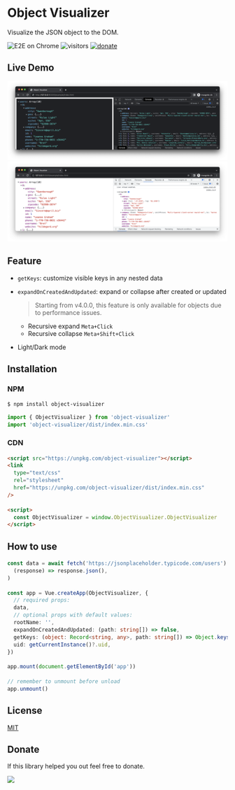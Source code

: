 # Object Visualizer

Visualize the JSON object to the DOM.

![E2E on Chrome](https://github.com/iendeavor/object-visualizer/workflows/E2E%20on%20Chrome/badge.svg)
![visitors](https://visitor-badge.glitch.me/badge?page_id=iendeavor.object-visualizer)
[![donate](https://img.shields.io/badge/buy%20me%20a%20coffee-donate-orange)](https://www.paypal.com/paypalme/iendeavor)

## Live Demo

[![As same as Chrome's object tree](./dark.png)](https://codesandbox.io/s/object-visualizer-5bji4)
[![As same as Chrome's object tree](./light.png)](https://codesandbox.io/s/object-visualizer-5bji4)

## Feature

- `getKeys`: customize visible keys in any nested data
- `expandOnCreatedAndUpdated`: expand or collapse after created or updated

  > Starting from v4.0.0, this feature is only available for objects due to performance issues.

  - Recursive expand `Meta+Click`
  - Recursive collapse `Meta+Shift+Click`

- Light/Dark mode

## Installation

### NPM

```
$ npm install object-visualizer
```

```ts
import { ObjectVisualizer } from 'object-visualizer'
import 'object-visualizer/dist/index.min.css'
```

### CDN

```html
<script src="https://unpkg.com/object-visualizer"></script>
<link
  type="text/css"
  rel="stylesheet"
  href="https://unpkg.com/object-visualizer/dist/index.min.css"
/>

<script>
  const ObjectVisualizer = window.ObjectVisualizer.ObjectVisualizer
</script>
```

## How to use

```ts
const data = await fetch('https://jsonplaceholder.typicode.com/users').then(
  (response) => response.json(),
)

const app = Vue.createApp(ObjectVisualizer, {
  // required props:
  data,
  // optional props with default values:
  rootName: '',
  expandOnCreatedAndUpdated: (path: string[]) => false,
  getKeys: (object: Record<string, any>, path: string[]) => Object.keys(object),
  uid: getCurrentInstance()?.uid,
})

app.mount(document.getElementById('app'))

// remember to unmount before unload
app.unmount()
```

## License

[MIT](https://github.com/iendeavor/object-visualizer/blob/master/LICENSE)

## Donate

If this library helped you out feel free to donate.

<a href="https://www.buymeacoffee.com/iendeavor"><img src="https://img.buymeacoffee.com/button-api/?text=Help me keep working on OSS&emoji=&slug=iendeavor&button_colour=BD5FFF&font_colour=ffffff&font_family=Comic&outline_colour=000000&coffee_colour=FFDD00"></a>
